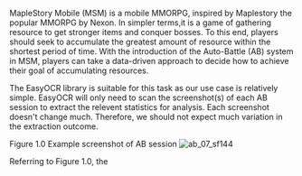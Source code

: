 MapleStory Mobile (MSM) is a mobile MMORPG, inspired by Maplestory the popular MMORPG by Nexon. In simpler terms,it is a game of gathering resource to get stronger items and conquer bosses. To this end, players should seek to accumulate the greatest amount of resource within the shortest period of time. With the introduction of the Auto-Battle (AB) system in MSM, players can take a data-driven approach to decide how to achieve their goal of accumulating resources.  

The EasyOCR library is suitable for this task as our use case is relatively simple. EasyOCR will only need to scan the screenshot(s) of each AB session to extract the relevent statistics for analysis. Each screenshot doesn't change much. Therefore, we should not expect much variation in the extraction outcome. 

Figure 1.0
Example screenshot of AB session
![ab_07_sf144](https://github.com/user-attachments/assets/88c48230-6c7d-499e-956d-833021bd7500)

Referring to Figure 1.0, the 
